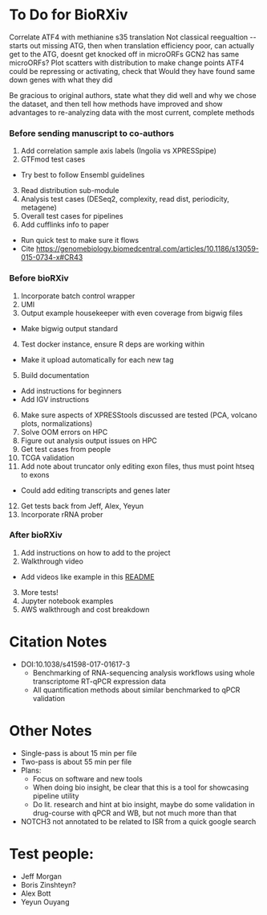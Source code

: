 # To Do for BioRXiv
<!--- Finished
Bio insight section
Export single summary images
  - Fix so it doesn't keep subplots as it goes
-->

Correlate ATF4 with methianine s35 translation
Not classical reegualtion -- starts out missing ATG, then when translation efficiency poor, can actually get to the ATG, doesnt get knocked off in microORFs
GCN2 has same microORFs?
Plot scatters with distribution to make change points
ATF4 could be repressing or activating, check that
Would they have found same down genes with what they did

Be gracious to original authors, state what they did well and why we chose the dataset, and then tell how methods have improved and show advantages to re-analyzing data with the most current, complete methods

### Before sending manuscript to co-authors
1. Add correlation sample axis labels (Ingolia vs XPRESSpipe)
2. GTFmod test cases
  - Try best to follow Ensembl guidelines
3. Read distribution sub-module
4. Analysis test cases (DESeq2, complexity, read dist, periodicity, metagene)
5. Overall test cases for pipelines
6. Add cufflinks info to paper
  - Run quick test to make sure it flows
  - Cite https://genomebiology.biomedcentral.com/articles/10.1186/s13059-015-0734-x#CR43

### Before bioRXiv
1. Incorporate batch control wrapper
2. UMI
3. Output example housekeeper with even coverage from bigwig files
  - Make bigwig output standard
4. Test docker instance, ensure R deps are working within
  - Make it upload automatically for each new tag
5. Build documentation
  - Add instructions for beginners
  - Add IGV instructions
6. Make sure aspects of XPRESStools discussed are tested (PCA, volcano plots, normalizations)
7. Solve OOM errors on HPC
8. Figure out analysis output issues on HPC
9. Get test cases from people
10. TCGA validation
11. Add note about truncator only editing exon files, thus must point htseq to exons
  - Could add editing transcripts and genes later
12. Get tests back from Jeff, Alex, Yeyun
13. Incorporate rRNA prober

### After bioRXiv
1. Add instructions on how to add to the project
2. Walkthrough video
  - Add videos like example in this [README](https://github.com/manubot/manubot)
3. More tests!
4. Jupyter notebook examples
5. AWS walkthrough and cost breakdown


# Citation Notes
- DOI:10.1038/s41598-017-01617-3
  - Benchmarking of RNA-sequencing analysis workflows using whole transcriptome RT-qPCR expression data
  - All quantification methods about similar benchmarked to qPCR validation

# Other Notes
- Single-pass is about 15 min per file
- Two-pass is about 55 min per file
- Plans:
  - Focus on software and new tools
  - When doing bio insight, be clear that this is a tool for showcasing pipeline utility
  - Do lit. research and hint at bio insight, maybe do some validation in drug-course with qPCR and WB, but not much more than that
- NOTCH3 not annotated to be related to ISR from a quick google search


# Test people:
- Jeff Morgan
- Boris Zinshteyn?
- Alex Bott
- Yeyun Ouyang
